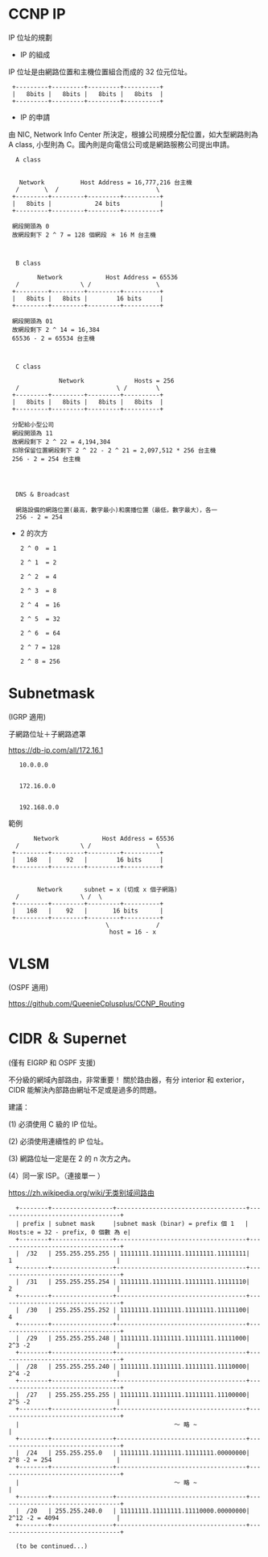 # CCNP IP
IP 位址的規劃

* IP 的組成 

IP 位址是由網路位置和主機位置組合而成的 32 位元位址。


     +---------+---------+---------+----------+
     |   8bits |   8bits |   8bits |   8bits  |
     +---------+---------+---------+----------+
  

* IP 的申請

由 NIC, Network Info Center 所決定，根據公司規模分配位置，如大型網路則為 A class, 小型則為 C。國內則是向電信公司或是網路服務公司提出申請。




      A class
      
      
       Network          Host Address = 16,777,216 台主機
      /       \  /                           \
     +---------+---------+---------+----------+
     |   8bits |            24 bits           |
     +---------+---------+---------+----------+
     
     網段開頭為 0
     故網段剩下 2 ^ 7 = 128 個網段 ＊ 16 M 台主機
     
     
     
      B class
      
            Network            Host Address = 65536 
      /                 \ /                  \
     +---------+---------+---------+----------+
     |   8bits |   8bits |        16 bits     |
     +---------+---------+---------+----------+
     
     網段開頭為 01
     故網段剩下 2 ^ 14 = 16,384 
     65536 - 2 = 65534 台主機
     
     
     
      C class
      
                  Network              Hosts = 256
      /                           \ /        \
     +---------+---------+---------+----------+
     |   8bits |   8bits |   8bits |   8bits  |
     +---------+---------+---------+----------+
     
     分配給小型公司
     網段開頭為 11
     故網段剩下 2 ^ 22 = 4,194,304
     扣除保留位置網段剩下 2 ^ 22 - 2 ^ 21 = 2,097,512 * 256 台主機 
     256 - 2 = 254 台主機
     
     
     
     
      DNS & Broadcast 
      
      網路設備的網路位置(最高，數字最小)和廣播位置（最低，數字最大），各一
      256 - 2 = 254 
      
     

* 2 的次方

      2 ^ 0  = 1

      2 ^ 1  = 2           

      2 ^ 2  = 4

      2 ^ 3  = 8

      2 ^ 4  = 16

      2 ^ 5  = 32

      2 ^ 6  = 64

      2 ^ 7 = 128

      2 ^ 8 = 256
 

# Subnetmask

(IGRP 適用)

子網路位址＋子網路遮罩

https://db-ip.com/all/172.16.1

       10.0.0.0
       
       
       172.16.0.0
       
       
       192.168.0.0

範例


      
           Network            Host Address = 65536 
      /                 \ /                  \
     +---------+---------+---------+----------+
     |   168   |    92   |        16 bits     |
     +---------+---------+---------+----------+
      
      
            Network      subnet = x (切成 x 個子網路)   
      /                 \ /  \ 
     +---------+---------+---------+----------+
     |   168   |    92   |       16 bits      |
     +---------+---------+---------+----------+  
                               \             /
                                host = 16 - x

# VLSM

(OSPF 適用)

https://github.com/QueenieCplusplus/CCNP_Routing


# CIDR ＆ Supernet

(僅有 EIGRP 和 OSPF 支援)

不分級的網域內部路由，非常重要！
關於路由器，有分 interior 和 exterior，CIDR 能解決內部路由網址不足或是過多的問題。

建議：

(1) 必須使用 C 級的 IP 位址。

(2) 必須使用連續性的 IP 位址。

(3) 網路位址一定是在 2 的 n 次方之內。

(4）同一家 ISP。（連接單一 ）

https://zh.wikipedia.org/wiki/无类别域间路由

      +--------+-----------------+------------------------------------+----------------------------------+
      | prefix | subnet mask     |subnet mask (binar) = prefix 個 1   | Hosts:e = 32 - prefix, 0 個數 為 e| 
      +--------+-----------------+------------------------------------+----------------------------------+
      |  /32   | 255.255.255.255 | 11111111.11111111.11111111.11111111|    1                             |       
      +--------+-----------------+------------------------------------+----------------------------------+
      |  /31   | 255.255.255.254 | 11111111.11111111.11111111.11111110|    2                             |      
      +--------+-----------------+------------------------------------+----------------------------------+
      |  /30   | 255.255.255.252 | 11111111.11111111.11111111.11111100|    4                             |   
      +--------+-----------------+------------------------------------+----------------------------------+
      |  /29   | 255.255.255.248 | 11111111.11111111.11111111.11111000|    2^3 -2                        |        
      +--------+-----------------+------------------------------------+----------------------------------+
      |  /28   | 255.255.255.240 | 11111111.11111111.11111111.11110000|    2^4 -2                        |
      +--------+-----------------+------------------------------------+----------------------------------+
      |  /27   | 255.255.255.255 | 11111111.11111111.11111111.11100000|    2^5 -2                        |
      +--------+-----------------+------------------------------------+----------------------------------+
      |                                           ～ 略 ~                                                 |
      +--------+-----------------+------------------------------------+----------------------------------+
      |  /24   | 255.255.255.0   | 11111111.11111111.11111111.00000000|    2^8 -2 = 254                  |
      +--------+-----------------+------------------------------------+----------------------------------+
      |                                           ～ 略 ~                                                 |
      +--------+-----------------+------------------------------------+----------------------------------+
      |  /20   | 255.255.240.0   | 11111111.11111111.11110000.00000000|    2^12 -2 = 4094                |
      +--------+-----------------+------------------------------------+----------------------------------+

      (to be continued...)
